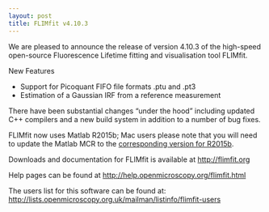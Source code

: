 ```yaml
---
layout: post
title: FLIMfit v4.10.3
---
```


We are pleased to announce the release of version 4.10.3 of the high-speed open-source Fluorescence Lifetime fitting and visualisation tool FLIMfit.

New Features
 * Support for Picoquant FIFO file formats .ptu and .pt3
 * Estimation of a Gaussian IRF from a reference measurement

There have been substantial changes “under the hood” including updated C++ compilers and a new build system in addition to a number of bug fixes.

FLIMfit now uses Matlab R2015b; Mac users please note that you will need to update the Matlab MCR to the [corresponding version for R2015b](http://au.mathworks.com/products/compiler/mcr/?refresh=true).

Downloads and documentation for FLIMfit is available at http://flimfit.org

Help pages can be found at
http://help.openmicroscopy.org/flimfit.html

The users list for this software can be found at:
http://lists.openmicroscopy.org.uk/mailman/listinfo/flimfit-users
